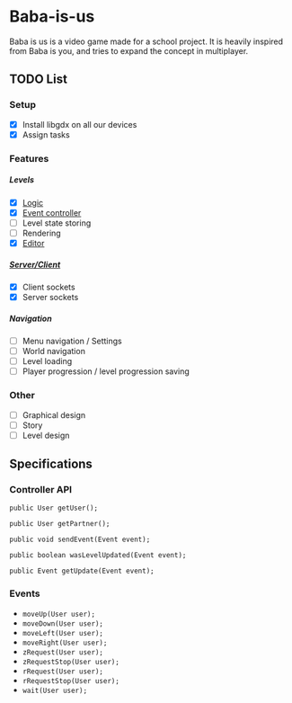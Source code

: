 # Baba-is-us
Baba is us is a video game made for a school project. It is heavily inspired from Baba is you, and tries to expand the concept in multiplayer.

## TODO List

### Setup

- [x]  Install libgdx on all our devices
- [x]  Assign tasks

### Features

##### Levels

- [x] [Logic](https://github.com/baba-chene/Baba-is-us/tree/dev/core/src/com/babachene/logic)
- [x] [Event controller](https://github.com/baba-chene/Baba-is-us/tree/dev/core/src/com/babachene/controller)
- [ ] Level state storing
- [ ] Rendering
- [x] [Editor](https://github.com/baba-chene/SuperLevelEditor8000)

##### [Server/Client](https://github.com/baba-chene/Baba-is-us/tree/server-client/core/src/com/babachene/cliserv)

- [x] Client sockets
- [x] Server sockets

##### Navigation

- [ ] Menu navigation / Settings
- [ ] World navigation
- [ ] Level loading
- [ ] Player progression / level progression saving

### Other

- [ ] Graphical design
- [ ] Story
- [ ] Level design

## Specifications

### Controller API

`public User getUser();`

`public User getPartner();`

`public void sendEvent(Event event);`

`public boolean wasLevelUpdated(Event event);`

`public Event getUpdate(Event event);`

### Events

* `moveUp(User user);`
* `moveDown(User user);`
* `moveLeft(User user);`
* `moveRight(User user);`
* `zRequest(User user);`
* `zRequestStop(User user);`
* `rRequest(User user);`
* `rRequestStop(User user);`
* `wait(User user);`
